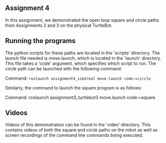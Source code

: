 ## Assignment 4
In this assignment, we demonstrated the open loop square and circle paths from Assignments 2 and 3 on the physical TurtleBot.

## Running the programs
The python scripts for these paths are located in the 'scripts' directory. The launch file needed is move.launch, which is located in the 'launch' directory.  This file takes a 'code' argument, which specifies which script to run.  The circle path can be launched with the following command:

Command: `roslaunch assignment4_sim2real move.launch code:=circle`

Similarly, the command to launch the square program is as follows:

Command: roslaunch assignment3_turtlebot3 move.launch code:=square

## Videos 
Videos of this demonstration can be found in the 'video' directory.  This contains videos of both the square and circle paths on the robot as well as screen recordings of the command line commands being executed.  
